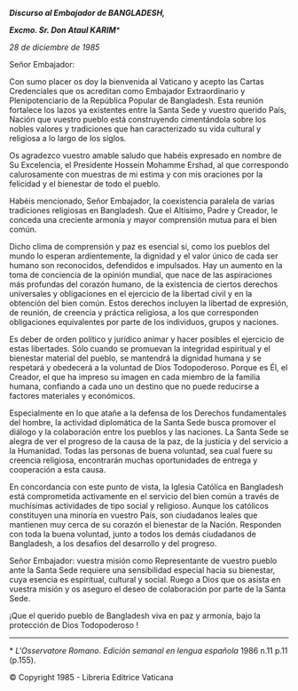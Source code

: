 ***Discurso al Embajador de BANGLADESH,***

***Excmo. Sr. Don Ataul KARIM**\**

*28 de diciembre de 1985*

Señor Embajador:

Con sumo placer os doy la bienvenida al Vaticano y acepto las Cartas Credenciales que os acreditan como Embajador Extraordinario y Plenipotenciario de la República Popular de Bangladesh. Esta reunión fortalece los lazos ya existentes entre la Santa Sede y vuestro querido País, Nación que vuestro pueblo está construyendo cimentándola sobre los nobles valores y tradiciones que han caracterizado su vida cultural y religiosa a lo largo de los siglos.

Os agradezco vuestro amable saludo que habéis expresado en nombre de Su Excelencia, el Presidente Hossein Mohamme Ershad, al que correspondo calurosamente con muestras de mi estima y con mis oraciones por la felicidad y el bienestar de todo el pueblo.

Habéis mencionado, Señor Embajador, la coexistencia paralela de varias tradiciones religiosas en Bangladesh. Que el Altísimo, Padre y Creador, le conceda una creciente armonía y mayor comprensión mutua para el bien común.

Dicho clima de comprensión y paz es esencial si, como los pueblos del mundo lo esperan ardientemente, la dignidad y el valor único de cada ser humano son reconocidos, defendidos e impulsados. Hay un aumento en la toma de conciencia de la opinión mundial, que nace de las aspiraciones más profundas del corazón humano, de la existencia de ciertos derechos universales y obligaciones en el ejercicio de la libertad civil y en la obtención del bien común. Estos derechos incluyen la libertad de expresión, de reunión, de creencia y práctica religiosa, a los que corresponden obligaciones equivalentes por parte de los individuos, grupos y naciones.

Es deber de orden político y jurídico animar y hacer posibles el ejercicio de estas libertades. Sólo cuando se promuevan la integridad espiritual y el bienestar material del pueblo, se mantendrá la dignidad humana y se respetará y obedecerá a la voluntad de Dios Todopoderoso. Porque es Él, el Creador, el que ha impreso su imagen en cada miembro de la familia humana, confiando a cada uno un destino que no puede reducirse a factores materiales y económicos.

Especialmente en lo que atañe a la defensa de los Derechos fundamentales del hombre, la actividad diplomática de la Santa Sede busca promover el diálogo y la colaboración entre los pueblos y las naciones. La Santa Sede se alegra de ver el progreso de la causa de la paz, de la justicia y del servicio a la Humanidad. Todas las personas de buena voluntad, sea cual fuere su creencia religiosa, encontrarán muchas oportunidades de entrega y cooperación a esta causa.

En concordancia con este punto de vista, la Iglesia Católica en Bangladesh está comprometida activamente en el servicio del bien común a través de muchísimas actividades de tipo social y religioso. Aunque los católicos constituyen una minoría en vuestro País, son ciudadanos leales que mantienen muy cerca de su corazón el bienestar de la Nación. Responden con toda la buena voluntad, junto a todos los demás ciudadanos de Bangladesh, a los desafíos del desarrollo y del progreso.

Señor Embajador: vuestra misión como Representante de vuestro pueblo ante la Santa Sede requiere una sensibilidad especial hacia su bienestar, cuya esencia es espiritual, cultural y social. Ruego a Dios que os asista en vuestra misión y os aseguro el deseo de colaboración por parte de la Santa Sede.

¡Que el querido pueblo de Bangladesh viva en paz y armonía, bajo la protección de Dios Todopoderoso !

* * *

\* *L'Osservatore Romano. Edición semanal en lengua española* 1986 n.11 p.11 (p.155).

© Copyright 1985 - Libreria Editrice Vaticana